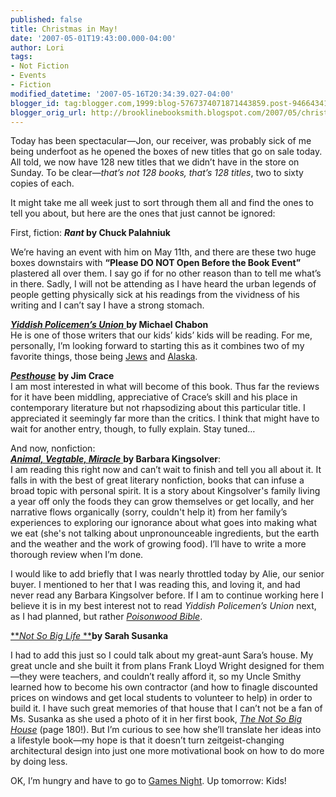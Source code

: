 ```yaml
---
published: false
title: Christmas in May!
date: '2007-05-01T19:43:00.000-04:00'
author: Lori
tags:
- Not Fiction
- Events
- Fiction
modified_datetime: '2007-05-16T20:34:39.027-04:00'
blogger_id: tag:blogger.com,1999:blog-5767374071871443859.post-946643410756388854
blogger_orig_url: http://brooklinebooksmith.blogspot.com/2007/05/christmas-in-may.html
---
```

Today has been spectacular—Jon, our receiver, was probably sick of me being underfoot as he opened the boxes of new titles that go on sale today. All told, we now have 128 new titles that we didn’t have in the store on Sunday. To be clear—_that’s not 128 books, that’s 128 titles_, two to sixty copies of each.

It might take me all week just to sort through them all and find the ones to tell you about, but here are the ones that just cannot be ignored:

First, fiction:
**_Rant_ by Chuck Palahniuk**

We’re having an event with him on May 11th, and there are these two huge boxes downstairs with **“Please DO NOT Open Before the Book Event”** plastered all over them. I say go if for no other reason than to tell me what’s in there. Sadly, I will not be attending as I have heard the urban legends of people getting physically sick at his readings from the vividness of his writing and I can’t say I have a strong stomach.

[**_Yiddish Policemen’s Union_** ](http://brookline.booksense.com/NASApp/store/Product?s=showproduct&isbn=9780007149827)**by Michael Chabon**  
He is one of those writers that our kids’ kids’ kids will be reading. For me, personally, I’m looking forward to starting this as it combines two of my favorite things, those being [Jews](http://www.jdate.com) and [Alaska](http://www.nps.gov/dena/).  

_[**Pesthouse**](http://brookline.booksense.com/NASApp/store/Search?s=results&initiate=yes&ks=q&qsselect=KQ&title=&author=&qstext=pesthouse)_ **by Jim Crace**  
I am most interested in what will become of this book. Thus far the reviews for it have been middling, appreciative of Crace’s skill and his place in contemporary literature but not rhapsodizing about this particular title. I appreciated it seemingly far more than the critics. I think that might have to wait for another entry, though, to fully explain. Stay tuned…  

And now, nonfiction:  
[**_Animal, Vegtable, Miracle_** ](http://brookline.booksense.com/NASApp/store/Product?s=showproduct&isbn=9780060852559)**by Barbara Kingsolver**:  
I am reading this right now and can’t wait to finish and tell you all about it. It falls in with the best of great literary nonfiction, books that can infuse a broad topic with personal spirit. It is a story about Kingsolver's family living a year off only the foods they can grow themselves or get locally, and her narrative flows organically (sorry, couldn't help it) from her family’s experiences to exploring our ignorance about what goes into making what we eat (she's not talking about unpronounceable ingredients, but the earth and the weather and the work of growing food). I’ll have to write a more thorough review when I’m done.  

I would like to add briefly that I was nearly throttled today by Alie, our senior buyer. I mentioned to her that I was reading this, and loving it, and had never read any Barbara Kingsolver before. If I am to continue working here I believe it is in my best interest not to read _Yiddish Policemen’s Union_ next, as I had planned, but rather _[Poisonwood Bible](http://brookline.booksense.com/NASApp/store/Product?s=showproduct&isbn=9780060786502)_.  

[**_Not So Big Life_ **](http://brookline.booksense.com/NASApp/store/Product?s=showproduct&isbn=9781400065318)**by Sarah Susanka**

I had to add this just so I could talk about my great-aunt Sara’s house. My great uncle and she built it from plans Frank Lloyd Wright designed for them—they were teachers, and couldn’t really afford it, so my Uncle Smithy learned how to become his own contractor (and how to finagle discounted prices on windows and get local students to volunteer to help) in order to build it. I have such great memories of that house that I can’t not be a fan of Ms. Susanka as she used a photo of it in her first book, [_The Not So Big House_](http://brookline.booksense.com/NASApp/store/Product?s=showproduct&isbn=9781561583768) (page 180!). But I’m curious to see how she’ll translate her ideas into a lifestyle book—my hope is that it doesn’t turn zeitgeist-changing architectural design into just one more motivational book on how to do more by doing less.  

OK, I’m hungry and have to go to [Games Night](http://www.exploitboston.com/archives/exploit_boston_presents/game_night/). Up tomorrow: Kids!